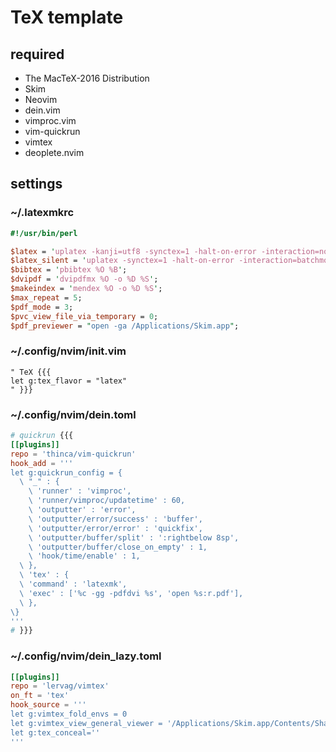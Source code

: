 # TeX template
## required
- The MacTeX-2016 Distribution
- Skim
- Neovim
- dein.vim
- vimproc.vim
- vim-quickrun
- vimtex
- deoplete.nvim

## settings
### ~/.latexmkrc
```perl
#!/usr/bin/perl

$latex = 'uplatex -kanji=utf8 -synctex=1 -halt-on-error -interaction=nonstopmode %O %S';
$latex_silent = 'uplatex -synctex=1 -halt-on-error -interaction=batchmode';
$bibtex = 'pbibtex %O %B';
$dvipdf = 'dvipdfmx %O -o %D %S';
$makeindex = 'mendex %O -o %D %S';
$max_repeat = 5;
$pdf_mode = 3;
$pvc_view_file_via_temporary = 0;
$pdf_previewer = "open -ga /Applications/Skim.app";
```

### ~/.config/nvim/init.vim
```vim
" TeX {{{
let g:tex_flavor = "latex"
" }}}
```

### ~/.config/nvim/dein.toml
```toml
# quickrun {{{
[[plugins]]
repo = 'thinca/vim-quickrun'
hook_add = '''
let g:quickrun_config = {
  \ "_" : {
    \ 'runner' : 'vimproc',
    \ 'runner/vimproc/updatetime' : 60,
    \ 'outputter' : 'error',
    \ 'outputter/error/success' : 'buffer',
    \ 'outputter/error/error' : 'quickfix',
    \ 'outputter/buffer/split' : ':rightbelow 8sp',
    \ 'outputter/buffer/close_on_empty' : 1,
    \ 'hook/time/enable' : 1,
  \ },
  \ 'tex' : {
  \ 'command' : 'latexmk',
  \ 'exec' : ['%c -gg -pdfdvi %s', 'open %s:r.pdf'],
  \ },
\}
'''
# }}}
```

### ~/.config/nvim/dein_lazy.toml
```toml
[[plugins]]
repo = 'lervag/vimtex'
on_ft = 'tex'
hook_source = '''
let g:vimtex_fold_envs = 0
let g:vimtex_view_general_viewer = '/Applications/Skim.app/Contents/SharedSupport/displayline'
let g:tex_conceal=''
'''
```

